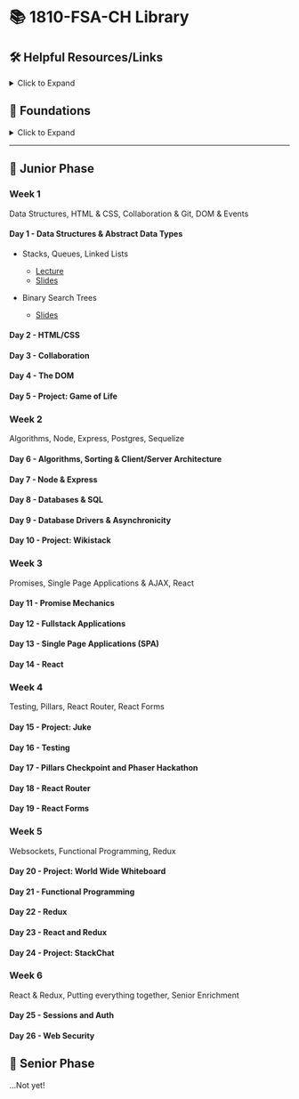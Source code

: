 # 📚 1810-FSA-CH Library

## 🛠️ Helpful Resources/Links

<details><summary>Click to Expand</summary>

- [📖 Better Sequelize Documentation](https://sequelize-guides.netlify.com/)
- [🗺 Stack Map Diagram](https://fullstackacademy.github.io/stack-map/)
- [📺 Video: Debugging Node](https://youtu.be/N9w__SIB-wA)
- [📖 Effective git and github usage for pairing on workshops](https://gist.github.com/omriBernstein/4fd2c21be8416d5e5a69aabc6fa94b82)
- [📺 Additional Video outlining Github workflow when pairing on Workshops](http://www.youtube.com/watch?v=VJHyW8OmSaI)
- [📖 Fullstack Student / Alumni Blogs List](https://github.com/FullstackAcademy/student-blogs)
- [📖 Gist: Debugging](https://gist.github.com/glebec/8a0d06e54a4b3f95a33392f948e97b6a)
- [📺 Video: Debugging](https://youtu.be/-NoR8H_mrC0)
- [📖 Gist: Some code wars problems, categorized](https://gist.github.com/joedotjs/7614f84264bf20e49d39)
- [📖 Gist: Book Recommendations](https://gist.github.com/glebec/c8139b51feb86005504810b8f58a696c)
- [📖 Oh-My-ZSH cheatsheet](https://github.com/robbyrussell/oh-my-zsh/wiki/Cheatsheet)
- [📖 MVC vs Redux (Flux)](https://blog.gisspan.com/2017/02/Redux-Vs-MVC,-Why-and-How.html)
- [📖 Gist: Functional Programming](https://gist.github.com/glebec/a5c9309c7615d4bbdb838a4973e0f9d7)
- [🖼️ Unconscious Bias](01-junior-phase/Unconscious-Bias-1810-FSA-CH.pdf)
- [🗓 Calendar](https://calendar.google.com/calendar/embed?src=h4n6tjj9qj2o35qda5eo7i0v4k%40group.calendar.google.com&ctz=America%2FChicago)

</details>

## 🥚 Foundations

<details><summary>Click to Expand</summary>

### Fullstack Test First Solution Videos

- [📺 01 Properties](https://www.youtube.com/watch?v=YDoRg2topuA)
- [📺 02 Calculator](https://www.youtube.com/watch?v=komtSeCkzCA)
- [📺 03 RPN Calculator Playlist](https://www.youtube.com/playlist?list=PLx0iOsdUOUmnfk2sgE6qjfmAk6vbQVcNG)
- [📺 04 Loops Playlist](https://www.youtube.com/watch?v=66bl0bvyH2M&list=PLx0iOsdUOUmmHlW6T7IPy8uyiSgZp9R-E)
- [📺 05 Functions](https://www.youtube.com/watch?v=oAHIBcmFUsg)
- [📺 06 Functional](https://www.youtube.com/watch?v=fbf7aLX9dx4)
- [📺 07 Mammals](https://www.youtube.com/playlist?list=PLx0iOsdUOUmkJGuH7-4KJ6dToxFJzgVFh)
- [📺 08 Recursion](https://www.youtube.com/playlist?list=PLx0iOsdUOUmmrCVtFYTSvFgytB34qWT8a)

### Foundations Checkpoint

- [💬 Q & A](https://youtu.be/hanrq65sulg)

</details>

---

## 🐣 Junior Phase

### Week 1

Data Structures, HTML & CSS, Collaboration & Git, DOM & Events

#### Day 1 - Data Structures & Abstract Data Types

- Stacks, Queues, Linked Lists
  - [Lecture](https://youtu.be/NcO5uQfRD_o)
  - [Slides](01-junior-phase/01-data-structures/01-stacks-queues-lists.pdf)

- Binary Search Trees
  - [Slides](01-junior-phase/01-data-structures/02-binary-search-trees.pdf)

#### Day 2 - HTML/CSS

#### Day 3 - Collaboration

#### Day 4 - The DOM

#### Day 5 - Project: Game of Life


### Week 2

Algorithms, Node, Express, Postgres, Sequelize

#### Day 6 - Algorithms, Sorting & Client/Server Architecture

#### Day 7 - Node & Express

#### Day 8 - Databases & SQL

#### Day 9 - Database Drivers & Asynchronicity

#### Day 10 - Project: Wikistack


### Week 3

Promises, Single Page Applications & AJAX, React

#### Day 11 - Promise Mechanics

#### Day 12 - Fullstack Applications

#### Day 13 - Single Page Applications (SPA)

#### Day 14 - React


### Week 4

Testing, Pillars, React Router, React Forms

#### Day 15 - Project: Juke

#### Day 16 - Testing

#### Day 17 - Pillars Checkpoint and Phaser Hackathon

#### Day 18 - React Router

#### Day 19 - React Forms


### Week 5

Websockets, Functional Programming, Redux

#### Day 20 - Project: World Wide Whiteboard

#### Day 21 - Functional Programming

#### Day 22 - Redux

#### Day 23 - React and Redux

#### Day 24 - Project: StackChat


### Week 6

React & Redux, Putting everything together, Senior Enrichment

#### Day 25 - Sessions and Auth

#### Day 26 - Web Security



## 🦅 Senior Phase

…Not yet!
